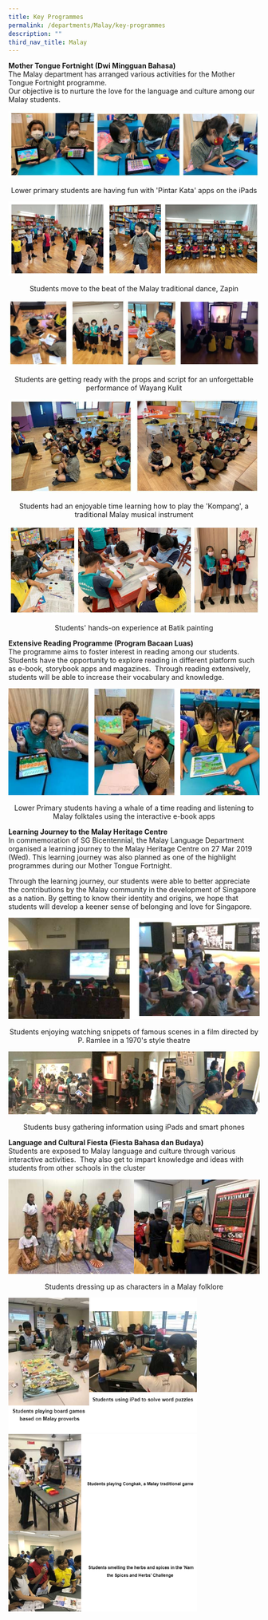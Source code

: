 ```yaml
---
title: Key Programmes
permalink: /departments/Malay/key-programmes
description: ""
third_nav_title: Malay
---
```

<p><strong>Mother Tongue Fortnight (Dwi Mingguan Bahasa)</strong>&nbsp;<br>The Malay department has arranged various activities for the Mother Tongue Fortnight programme.&nbsp;<br>Our objective is to nurture the love for the language and culture among our Malay students.</p>
<img src="/images/2021%20ML%20-%20pic%201.jpg">
<p style="text-align: center;">Lower primary students are having fun with 'Pintar Kata' apps on the iPads</p>
<img src="/images/2021%20ML%20-%20pic%202.jpg">
<p style="text-align: center;">Students move to the beat of the Malay traditional dance, Zapin</p>
<img src="/images/2021%20ML%20-%20pic%203.jpg">
<p style="text-align: center;">Students are getting ready with the props and script for an unforgettable performance of Wayang Kulit</p>
<img src="/images/2021%20ML%20-%20pic%204.jpg">
<p style="text-align: center;">Students had an enjoyable time learning how to play the 'Kompang', a traditional Malay musical instrument</p>
<img src="/images/2021%20ML%20-%20pic%205.jpg">
<p style="text-align: center;">Students' hands-on experience at Batik painting</p>
<p><strong>Extensive Reading Programme (Program Bacaan Luas)</strong><br>The programme aims to foster interest in reading among our students.&nbsp; Students have the opportunity to explore reading in different platform such as e-book, storybook apps and magazines.&nbsp; Through reading extensively, students will be able to increase their vocabulary and knowledge.</p>
<img src="/images/tnebook.jpg">
<p style="text-align: center;">Lower Primary students having a whale of a time reading and listening to Malay folktales using the interactive e-book apps</p>
<p><strong>Learning Journey to the Malay Heritage Centre</strong><br>In commemoration of SG Bicentennial, the Malay Language Department organised a learning journey to the Malay Heritage Centre on 27 Mar 2019 (Wed). This learning journey was also planned as one of the highlight programmes during our Mother Tongue Fortnight.&nbsp;</p>
<p class=""><span class="">Through the learning journey, our students were able to better appreciate the contributions by the Malay community in the development of Singapore as a nation. By getting to know their identity and origins, we hope that students will develop a keener sense of belonging and love for Singapore.</span></p>
<img src="/images/tnLJLLLL.jpg">
<p style="text-align: center;">Students enjoying watching snippets of famous scenes in a film directed by P. Ramlee in a 1970's style theatre</p>
<img src="/images/tnMLBusy.jpg">
<p style="text-align: center;">Students busy gathering information using iPads and smart phones</p>
<p><strong>Language and Cultural Fiesta (Fiesta Bahasa dan Budaya)&nbsp;</strong><br>Students are exposed to Malay language and culture through various interactive activities.&nbsp; They also get to impart knowledge and ideas with students from other schools in the cluster</p>
<img src="/images/tnfiesta.jpg">
<p style="text-align: center;">Students dressing up as characters in a Malay folklore</p>
<img src="/images/tniPad%20thing.jpg" 
     style="width:75%">
<img src="/images/tnedit.jpg" 
     style="width:75%">